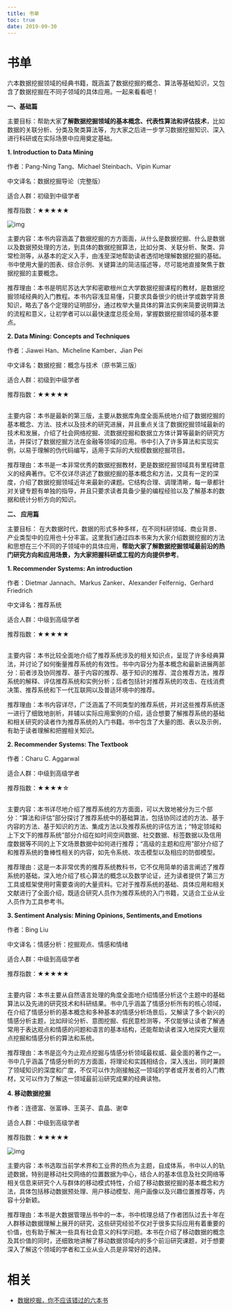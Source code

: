 ```yaml
---
title: 书单
toc: true
date: 2019-09-30
---
```

# 书单

六本数据挖掘领域的经典书籍，既涵盖了数据挖掘的概念、算法等基础知识，又包含了数据挖掘在不同子领域的具体应用。一起来看看吧！



**一、基础篇**


主要目标：帮助大家**了解数据挖掘领域的基本概念、代表性算法和评估技术**，比如数据的关联分析、分类及聚类算法等，为大家之后进一步学习数据挖掘知识、深入进行科研或在实际场景中应用奠定基础。



**1.   Introduction to Data Mining**

作者：Pang-Ning Tang、Michael Steinbach、Vipin Kumar

中文译名：数据挖掘导论（完整版）

适合人群：初级到中级学者

推荐指数：★★★★★



![img](https://mmbiz.qpic.cn/mmbiz_jpg/HkPvwCuFwNPa7yFkPP7vKkfggOziakAecEYzk7ouRgwItZ6HxZFkn1jzjGOAXwMCnaDI2aDfwAnpjr4xm2228dg/640?wx_fmt=jpeg&tp=webp&wxfrom=5&wx_lazy=1&wx_co=1)



主要内容：本书内容涵盖了数据挖掘的方方面面，从什么是数据挖掘、什么是数据以及数据预处理的方法，到具体的数据挖掘算法，比如分类、关联分析、聚类、异常检测等，从基本的定义入手，由浅至深地帮助读者透彻地理解数据挖掘的基础。书中使用大量的图表、综合示例、关键算法的简洁描述等，尽可能地直接聚焦于数据挖掘的主要概念。



推荐理由：本书是明尼苏达大学和密歇根州立大学数据挖掘课程的教材，是数据挖掘领域经典的入门教程。本书内容浅显易懂，只要求具备很少的统计学或数学背景知识，略去了各个定理的证明部分，通过枚举大量具体的算法实例来简要说明算法的流程和意义，让初学者可以以最快速度总揽全局，掌握数据挖掘领域的基本要点。



**2.   Data Mining: Concepts and Techniques**

作者：Jiawei Han、Micheline Kamber、Jian Pei

中文译名：数据挖掘：概念与技术（原书第三版）

适合人群：初级到中级学者

推荐指数：★★★★★





![img](data:image/gif;base64,iVBORw0KGgoAAAANSUhEUgAAAAEAAAABCAYAAAAfFcSJAAAADUlEQVQImWNgYGBgAAAABQABh6FO1AAAAABJRU5ErkJggg==)



主要内容：本书是最新的第三版，主要从数据库角度全面系统地介绍了数据挖掘的基本概念、方法、技术以及技术的研究进展，并且重点关注了数据挖掘领域最新的技术和发展，介绍了社会网络挖掘、流数据挖掘和数据立方体计算等最新的研究方法，并探讨了数据挖掘方法在金融等领域的应用。书中引入了许多算法和实现实例，以易于理解的伪代码编写，适用于实际的大规模数据挖掘项目。



推荐理由：本书是一本非常优秀的数据挖掘教材，更是数据挖掘领域具有里程碑意义的经典著作。它不仅详尽讲述了数据挖掘的基本概念和方法，又具有一定的深度，介绍了数据挖掘领域近年来最新的课题。它结构合理、调理清晰，每一章都针对关键专题有单独的指导，并且只要求读者具备少量的编程经验以及了解基本的数据和统计分析方向的知识。





**二、 应用篇**



主要目标： 在大数据时代，数据的形式多种多样，在不同科研领域、商业背景、产业类型中的应用也十分丰富。这里我们通过四本书来为大家介绍数据挖掘的方法和思想在三个不同的子领域中的具体应用，**帮助大家了解数据挖掘领域最前沿的热门研究方向和应用场景，为大家把握科研或工程的方向提供参考**。



**1.   Recommender Systems: An introduction**

作者：Dietmar Jannach、Markus Zanker、Alexander Felfernig、Gerhard Friedrich

中文译名：推荐系统

适合人群：中级到高级学者

推荐指数：★★★★★



![img](data:image/gif;base64,iVBORw0KGgoAAAANSUhEUgAAAAEAAAABCAYAAAAfFcSJAAAADUlEQVQImWNgYGBgAAAABQABh6FO1AAAAABJRU5ErkJggg==)



主要内容：本书比较全面地介绍了推荐系统涉及的相关知识点，呈现了许多经典算法，并讨论了如何衡量推荐系统的有效性。书中内容分为基本概念和最新进展两部分：前者涉及协同推荐、基于内容的推荐、基于知识的推荐、混合推荐方法，推荐系统的解释、评估推荐系统和实例分析；后者包括针对推荐系统的攻击、在线消费决策、推荐系统和下一代互联网以及普适环境中的推荐。



推荐理由：本书内容详尽，广泛涵盖了不同类型的推荐系统，并对这些推荐系统逐一进行了细致地剖析，并辅以实际应用案例的介绍，适合想要了解推荐系统的基础和相关研究的读者作为推荐系统的入门书籍。书中包含了大量的图、表以及示例，有助于读者理解和把握相关知识。



**2.   Recommender Systems: The Textbook**

作者：Charu C. Aggarwal

适合人群：中级到高级学者

推荐指数：★★★★☆



![img](data:image/gif;base64,iVBORw0KGgoAAAANSUhEUgAAAAEAAAABCAYAAAAfFcSJAAAADUlEQVQImWNgYGBgAAAABQABh6FO1AAAAABJRU5ErkJggg==)



主要内容：本书详尽地介绍了推荐系统的方方面面，可以大致地被分为三个部分：“算法和评估”部分探讨了推荐系统中的基础算法，包括协同过滤的方法、基于内容的方法、基于知识的方法、集成方法以及推荐系统的评估方法；“特定领域和上下文下的推荐系统”部分介绍在如时间空间数据、社交数据、标签数据以及信用度数据等不同的上下文场景数据中如何进行推荐；“高级的主题和应用”部分介绍了和推荐系统的鲁棒性相关的内容，如先令系统、攻击模型以及相应的防御模型。



推荐理由：这是一本非常优秀的推荐系统教科书，它不仅用简单的语言阐述了推荐系统的基础，深入地介绍了核心算法的概念以及数学论证，还为读者提供了第三方工具或框架使用时需要查询的大量资料。它对于推荐系统的基础、具体应用和相关文献进行了全面介绍，既适合研究人员作为推荐系统的入门书籍，又适合工业从业人员作为工具参考书。



**3.   Sentiment Analysis: Mining Opinions, Sentiments,and Emotions**

作者：Bing Liu

中文译名：情感分析：挖掘观点、情感和情绪

适合人群：中级到高级学者

推荐指数：★★★★★



![img](data:image/gif;base64,iVBORw0KGgoAAAANSUhEUgAAAAEAAAABCAYAAAAfFcSJAAAADUlEQVQImWNgYGBgAAAABQABh6FO1AAAAABJRU5ErkJggg==)



主要内容：本书主要从自然语言处理的角度全面地介绍情感分析这个主题中的基础算法以及先进的研究技术和科研结果。书中几乎涵盖了情感分析所有的核心领域，在介绍了情感分析的基本概念和多种基本的情感分析场景后，又解读了多个新兴的情感分析主题，比如辩论分析、意图挖掘、假民意检测等，不仅能够让读者了解通常用于表达观点和情感的问题和语言的基本结构，还能帮助读者深入地探究大量观点挖掘和情感分析的算法和系统。



推荐理由：本书是迄今为止观点挖掘与情感分析领域最权威、最全面的著作之一。书中几乎涵盖了情感分析的方方面面，将理论和实践相结合，深入浅出，同时兼顾了领域知识的深度和广度，不仅可以作为刚接触这一领域的学者或开发者的入门教材，又可以作为了解这一领域最前沿研究成果的经典读物。



**4.   移动数据挖掘**

作者：连德富、张富峥、王英子、袁晶、谢幸

适合人群：中级到高级学者

推荐指数：★★★★★



![img](https://mmbiz.qpic.cn/mmbiz_jpg/HkPvwCuFwNPa7yFkPP7vKkfggOziakAeccKEMDYHFONrn4CZYX6Rx3cuppuEQqjiaSicWf8goWEpoZbNiaaibbcMedQ/640?wx_fmt=jpeg&tp=webp&wxfrom=5&wx_lazy=1&wx_co=1)



主要内容：本书选取当前学术界和工业界的热点为主题，自成体系，书中以人的轨迹数据，特别是移动社交网络的位置数据为中心，结合人的基本信息及社交网络等相关信息来研究个人与群体的移动模式特性，介绍了移动数据挖掘的基本概念和方法，具体包括移动数据预处理、用户移动模型、用户画像以及兴趣位置推荐等，内容十分新颖。



推荐理由：本书是大数据管理丛书中的一本，书中梳理总结了作者团队过去十年在人群移动数据理解上展开的研究，这些研究经验不仅对于很多实际应用有着重要的价值，也有助于解决一些具有社会意义的科学问题。本书在介绍了移动数据的概念及其价值的同时，还细致地讲解了移动数据领域内的多个前沿研究课题，对于想要深入了解这个领域的学者和工业从业人员是非常好的选择。



# 相关

- [数据挖掘，你不应该错过的六本书](https://mp.weixin.qq.com/s?__biz=MzAwMTA3MzM4Nw==&mid=2649443867&idx=1&sn=671f78727e8b42a0fa2b497eaf8ec19a&chksm=82c0a79fb5b72e8957539cfe255024d078a19664de60020b4fa2c85060dbe268d578cd0ca90a&scene=21#wechat_redirect)
